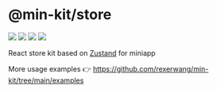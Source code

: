 # @min-kit/store

[![](https://img.shields.io/codecov/c/github/rexerwang/min-kit?flag=store&style=for-the-badge)](https://codecov.io/gh/rexerwang/min-kit/flags)
[![](https://img.shields.io/npm/types/%40min-kit/store?style=for-the-badge)](https://github.com/rexerwang/min-kit/tree/main/packages/store)
[![](https://img.shields.io/npm/v/%40min-kit/store?style=for-the-badge)](https://npm.im/@min-kit/store)
[![](https://img.shields.io/badge/React-Tarojs-007ACC?style=for-the-badge&logo=react&logoColor=61DAFB&labelColor=20232A)](https://github.com/NervJS/taro)

React store kit based on [Zustand](https://github.com/pmndrs/zustand) for miniapp

More usage examples 👉 https://github.com/rexerwang/min-kit/tree/main/examples
